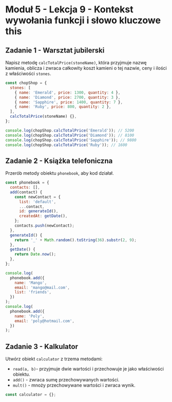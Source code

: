 # Moduł 5 - Lekcja 9 - Kontekst wywołania funkcji i słowo kluczowe this

## Zadanie 1 - Warsztat jubilerski

Napisz metodę `calcTotalPrice(stoneName)`, która przyjmuje nazwę kamienia, oblicza i zwraca całkowity koszt kamieni o tej nazwie, ceny i ilości z właściwości `stones`.

```js
const chopShop = {
  stones: [
    { name: 'Emerald', price: 1300, quantity: 4 },
    { name: 'Diamond', price: 2700, quantity: 3 },
    { name: 'Sapphire', price: 1400, quantity: 7 },
    { name: 'Ruby', price: 800, quantity: 2 },
  ],
  calcTotalPrice(stoneName) {},
};

console.log(chopShop.calcTotalPrice('Emerald')); // 5200
console.log(chopShop.calcTotalPrice('Diamond')); // 8100
console.log(chopShop.calcTotalPrice('Sapphire')); // 9800
console.log(chopShop.calcTotalPrice('Ruby')); // 1600
```

## Zadanie 2 -  Książka telefoniczna

Przerób metody obiektu `phonebook`, aby kod działał.

```js
const phonebook = {
  contacts: [],
  add(contact) {
    const newContact = {
      list: 'default',
      ...contact,
      id: generateId(),
      createdAt: getDate(),
    };
    contacts.push(newContact);
  },
  generateId() {
    return '_' + Math.random().toString(36).substr(2, 9);
  },
  getDate() {
    return Date.now();
  },
};

console.log(
  phonebook.add({
    name: 'Mango',
    email: 'mango@mail.com',
    list: 'friends',
  })
);
console.log(
  phonebook.add({
    name: 'Poly',
    email: 'poly@hotmail.com',
  })
);
```

## Zadanie 3 - Kalkulator

Utwórz obiekt `calculator` z trzema metodami:

- `read(a, b)`- przyjmuje dwie wartości i przechowuje je jako właściwości obiektu.
- `add()` - zwraca sumę przechowywanych wartości.
- `mult()` - mnoży przechowywane wartości i zwraca wynik.

```js
const calculator = {};
```
